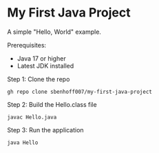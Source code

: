 # My First Java Project
A simple "Hello, World" example.

Prerequisites:
- Java 17 or higher
- Latest JDK installed

Step 1: Clone the repo

```gh repo clone sbenhoff007/my-first-java-project```

Step 2: Build the Hello.class file

```javac Hello.java```

Step 3: Run the application

```java Hello```
